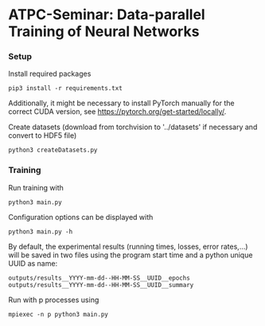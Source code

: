 # ATPC-Seminar: Data-parallel Training of Neural Networks

### Setup
Install required packages
```
pip3 install -r requirements.txt
```
Additionally, it might be necessary to install PyTorch manually for the correct CUDA version, see https://pytorch.org/get-started/locally/.

Create datasets (download from torchvision to '../datasets' if necessary and convert to HDF5 file)
```
python3 createDatasets.py
```

### Training
Run training with
```
python3 main.py
```
Configuration options can be displayed with
```
python3 main.py -h
```
By default, the experimental results (running times, losses, error rates,...) will be saved in two files using the program start time and a python unique UUID as name:
```
outputs/results__YYYY-mm-dd--HH-MM-SS__UUID__epochs
outputs/results__YYYY-mm-dd--HH-MM-SS__UUID__summary
```

Run with p processes using
```
mpiexec -n p python3 main.py
```